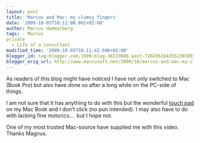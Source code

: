 ```yaml
---
layout: post
title: 'Marcus and Mac: my clumsy fingers'
date: '2009-10-05T10:11:00.001+02:00'
author: Marcus Hammarberg
tags: - Marcus
private
  - Life of a consultant
modified_time: '2009-10-05T10:11:42.696+02:00'
blogger_id: tag:blogger.com,1999:blog-36533086.post-7204361642552393801
blogger_orig_url: http://www.marcusoft.net/2009/10/marcus-and-mac-my-clumsy-fingers.html
---
```



As readers of this blog might have noticed I have not only switched to
Mac (Book Pro) but also have done so after a long while on the PC-side
of things.

I am not sure that it has anything to do with this but the wonderful <a
href="http://www.pestaola.gr/img3/macbook-pro-multi-touch-glass-trackpad.jpg"
target="_blank">touch pad</a> on my Mac Book and I don’t click (no pun
intended). I may also have to do with lacking fine motorics…  but I hope
not.

One of my most trusted Mac-source have supplied me with this video.
Thanks Magnus.
